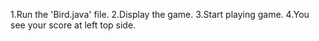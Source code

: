 1.Run the 'Bird.java' file.
2.Display the game.
3.Start playing game.
4.You see your score at left top side.
